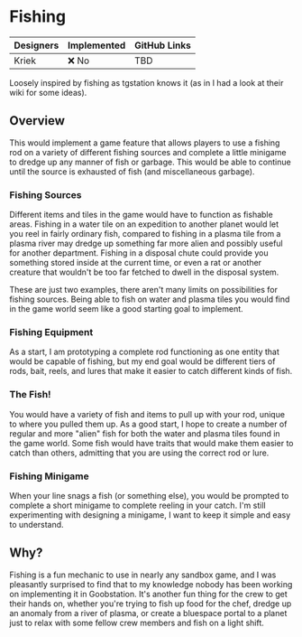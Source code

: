 # Fishing
| Designers | Implemented | GitHub Links |
|---|---|---|
| Kriek | :x: No | TBD |

Loosely inspired by fishing as tgstation knows it (as in I had a look at their wiki for some ideas).


## Overview

This would implement a game feature that allows players to use a fishing rod on a variety of different fishing sources and complete a little minigame to dredge up any manner of fish or garbage.  This would be able to continue until the source is exhausted of fish (and miscellaneous garbage).

### Fishing Sources

Different items and tiles in the game would have to function as fishable areas.  Fishing in a water tile on an expedition to another planet would let you reel in fairly ordinary fish, compared to fishing in a plasma tile from a plasma river may dredge up something far more alien and possibly useful for another department.  Fishing in a disposal chute could provide you something stored inside at the current time, or even a rat or another creature that wouldn't be too far fetched to dwell in the disposal system.

These are just two examples, there aren't many limits on possibilities for fishing sources. Being able to fish on water and plasma tiles you would find in the game world seem like a good starting goal to implement.

### Fishing Equipment

As a start, I am prototyping a complete rod functioning as one entity that would be capable of fishing, but my end goal would be different tiers of rods, bait, reels, and lures that make it easier to catch different kinds of fish.

### The Fish!

You would have a variety of fish and items to pull up with your rod, unique to where you pulled them up.  As a good start, I hope to create a number of regular and more "alien" fish for both the water and plasma tiles found in the game world. Some fish would have traits that would make them easier to catch than others, admitting that you are using the correct rod or lure.

### Fishing Minigame
When your line snags a fish (or something else), you would be prompted to complete a short minigame to complete reeling in your catch.  I'm still experimenting with designing a minigame, I want to keep it simple and easy to understand.


## Why?

Fishing is a fun mechanic to use in nearly any sandbox game, and I was pleasantly surprised to find that to my knowledge nobody has been working on implementing it in Goobstation.  It's another fun thing for the crew to get their hands on, whether you're trying to fish up food for the chef, dredge up an anomaly from a river of plasma, or create a bluespace portal to a planet just to relax with some fellow crew members and fish on a light shift.

